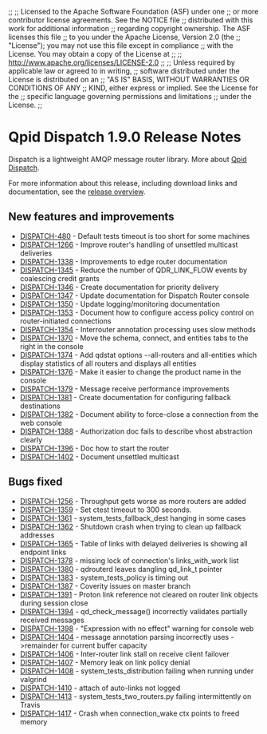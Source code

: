 ;;
;; Licensed to the Apache Software Foundation (ASF) under one
;; or more contributor license agreements.  See the NOTICE file
;; distributed with this work for additional information
;; regarding copyright ownership.  The ASF licenses this file
;; to you under the Apache License, Version 2.0 (the
;; "License"); you may not use this file except in compliance
;; with the License.  You may obtain a copy of the License at
;; 
;;   http://www.apache.org/licenses/LICENSE-2.0
;; 
;; Unless required by applicable law or agreed to in writing,
;; software distributed under the License is distributed on an
;; "AS IS" BASIS, WITHOUT WARRANTIES OR CONDITIONS OF ANY
;; KIND, either express or implied.  See the License for the
;; specific language governing permissions and limitations
;; under the License.
;;

# Qpid Dispatch 1.9.0 Release Notes

Dispatch is a lightweight AMQP message router library. More about
[Qpid
Dispatch]({{site_url}}/components/dispatch-router/index.html).

For more information about this release, including download links and
documentation, see the [release overview](index.html).


## New features and improvements

 - [DISPATCH-480](https://issues.apache.org/jira/browse/DISPATCH-480) - Default tests timeout is too short for some machines
 - [DISPATCH-1266](https://issues.apache.org/jira/browse/DISPATCH-1266) - Improve router's handling of unsettled multicast deliveries
 - [DISPATCH-1338](https://issues.apache.org/jira/browse/DISPATCH-1338) - Improvements to edge router documentation
 - [DISPATCH-1345](https://issues.apache.org/jira/browse/DISPATCH-1345) - Reduce the number of QDR_LINK_FLOW events by coalescing credit grants
 - [DISPATCH-1346](https://issues.apache.org/jira/browse/DISPATCH-1346) - Create documentation for priority delivery
 - [DISPATCH-1347](https://issues.apache.org/jira/browse/DISPATCH-1347) - Update documentation for Dispatch Router console
 - [DISPATCH-1350](https://issues.apache.org/jira/browse/DISPATCH-1350) - Update logging/monitoring documentation
 - [DISPATCH-1353](https://issues.apache.org/jira/browse/DISPATCH-1353) - Document how to configure access policy control on router-initiated connections
 - [DISPATCH-1354](https://issues.apache.org/jira/browse/DISPATCH-1354) - Interrouter annotation processing uses slow methods
 - [DISPATCH-1370](https://issues.apache.org/jira/browse/DISPATCH-1370) - Move the schema, connect, and entities tabs to the right in the console
 - [DISPATCH-1374](https://issues.apache.org/jira/browse/DISPATCH-1374) - Add qdstat options --all-routers and all-entities which display statistics of all routers and displays all entities
 - [DISPATCH-1376](https://issues.apache.org/jira/browse/DISPATCH-1376) - Make it easier to change the product name in the console
 - [DISPATCH-1379](https://issues.apache.org/jira/browse/DISPATCH-1379) - Message receive performance improvements
 - [DISPATCH-1381](https://issues.apache.org/jira/browse/DISPATCH-1381) - Create documentation for configuring fallback destinations
 - [DISPATCH-1382](https://issues.apache.org/jira/browse/DISPATCH-1382) - Document ability to force-close a connection from the web console
 - [DISPATCH-1388](https://issues.apache.org/jira/browse/DISPATCH-1388) - Authorization doc fails to describe vhost abstraction clearly
 - [DISPATCH-1396](https://issues.apache.org/jira/browse/DISPATCH-1396) - Doc how to start the router
 - [DISPATCH-1402](https://issues.apache.org/jira/browse/DISPATCH-1402) - Document unsettled multicast

## Bugs fixed

 - [DISPATCH-1256](https://issues.apache.org/jira/browse/DISPATCH-1256) - Throughput gets worse as more routers are added
 - [DISPATCH-1359](https://issues.apache.org/jira/browse/DISPATCH-1359) - Set ctest timeout to 300 seconds.
 - [DISPATCH-1361](https://issues.apache.org/jira/browse/DISPATCH-1361) - system_tests_fallback_dest hanging in some cases
 - [DISPATCH-1362](https://issues.apache.org/jira/browse/DISPATCH-1362) - Shutdown crash when trying to clean up fallback addresses
 - [DISPATCH-1365](https://issues.apache.org/jira/browse/DISPATCH-1365) - Table of links with delayed deliveries is showing all endpoint links
 - [DISPATCH-1378](https://issues.apache.org/jira/browse/DISPATCH-1378) - missing lock of connection's links_with_work list
 - [DISPATCH-1380](https://issues.apache.org/jira/browse/DISPATCH-1380) - qdrouterd leaves dangling qd_link_t pointer
 - [DISPATCH-1383](https://issues.apache.org/jira/browse/DISPATCH-1383) - system_tests_policy is timing out
 - [DISPATCH-1387](https://issues.apache.org/jira/browse/DISPATCH-1387) - Coverity issues on master branch
 - [DISPATCH-1391](https://issues.apache.org/jira/browse/DISPATCH-1391) - Proton link reference not cleared on router link objects during session close
 - [DISPATCH-1394](https://issues.apache.org/jira/browse/DISPATCH-1394) - qd_check_message() incorrectly validates partially received messages
 - [DISPATCH-1398](https://issues.apache.org/jira/browse/DISPATCH-1398) - "Expression with no effect" warning for console web
 - [DISPATCH-1404](https://issues.apache.org/jira/browse/DISPATCH-1404) - message annotation parsing incorrectly uses -&gt;remainder for current buffer capacity
 - [DISPATCH-1406](https://issues.apache.org/jira/browse/DISPATCH-1406) - Inter-router link stall on receive client failover
 - [DISPATCH-1407](https://issues.apache.org/jira/browse/DISPATCH-1407) - Memory leak on link policy denial
 - [DISPATCH-1408](https://issues.apache.org/jira/browse/DISPATCH-1408) - system_tests_distribution failing when running under valgrind
 - [DISPATCH-1410](https://issues.apache.org/jira/browse/DISPATCH-1410) - attach of auto-links not logged
 - [DISPATCH-1413](https://issues.apache.org/jira/browse/DISPATCH-1413) - system_tests_two_routers.py failing intermittently on Travis
 - [DISPATCH-1417](https://issues.apache.org/jira/browse/DISPATCH-1417) - Crash when connection_wake ctx points to freed memory
